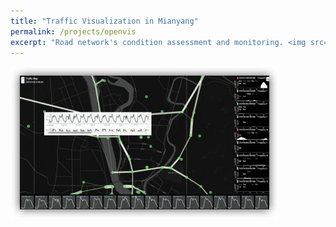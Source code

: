 ```yaml
---
title: "Traffic Visualization in Mianyang"
permalink: /projects/openvis
excerpt: "Road network's condition assessment and monitoring. <img src='/images/traffic_vis.png' width='600px'>"
---
```


<img src='/images/traffic_vis.png'>
